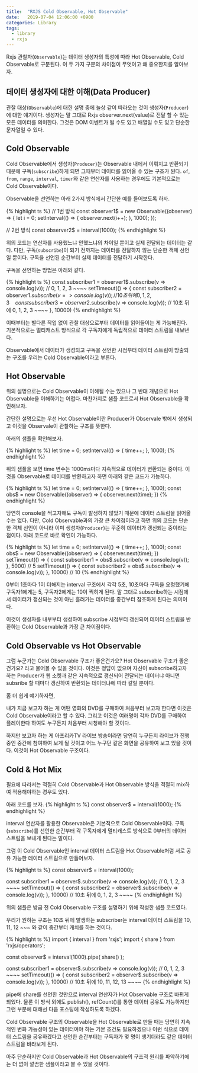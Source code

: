 ```yaml
---
title:  "RXJS Cold Observable, Hot Observable"
date:   2019-07-04 12:06:00 +0900
categories: Library
tags:
  - library
  - rxjs
---
```

Rxjs 관찰자(`Observable`)는 데이터 생성자의 특성에 따라 Hot Observable, Cold Observable로 구분된다.
이 두 가지 구분의 차이점이 무엇이고 왜 중요한지를 알아보자.

## **데이터 생성자에 대한 이해(Data Producer)**
관찰 대상(`Observable`)에 대한 설명 중에 늘상 같이 따라오는 것이 생성자(`Producer`)에 대한 얘기이다.
생성자는 말 그대로 Rxjs observer.next(value)로 전달 할 수 있는 모든 데이터를 의미한다.
그것은 DOM 이벤트가 될 수도 있고 배열일 수도 있고 단순한 문자열일 수 있다.

## **Cold Observable**
Cold Observable에서 생성자(`Producer`)는 Observable 내에서 이뤄지고 반환되기 때문에 구독(`subscribe`)하게 되면 그때부터 데이터를 읽어올 수 있는 구조가 된다.
`of`, `from`, `range`, `interval`, `timer`와 같은 연산자를 사용하는 경우에도 기본적으로는 Cold Observable이다.

Observable을 선언하는 아래 2가지 방식에서 간단한 예를 들어보도록 하자.

{% highlight ts %}
// 1번 방식
const observer1$ = new Observable((observer) => {
  let i = 0;
  setInterval(() => {
    observer.next(i++);
  }, 1000);
});

// 2번 방식
const observer2$ = interval(1000);
{% endhighlight %}

위의 코드는 연산자를 사용했느냐 안했느냐의 차이일 뿐이고 실제 전달되는 데이터는 같다.
다만, 구독(`subscribe`)이 되기 전까지는 데이터를 전달하지 않는 단순한 객체 선언일 뿐이다.
구독을 선언된 순간부터 실제 데이터를 전달하기 시작한다.

구독을 선언하는 방법은 아래와 같다.

{% highlight ts %}
const subscriber1 = observer1$.subscribe(v => console.log(v)); // 0, 1, 2, 3 ~~~~
setTimeout(() => {
  const subscriber2 = observer1$.subscribe(v => console.log(v)); // 10초 뒤에 0, 1, 2, 3 ~~~~
  const subscriber3 = observer2$.subscribe(v => console.log(v)); // 10초 뒤에 0, 1, 2, 3 ~~~~
}, 10000)
{% endhighlight %}

이때부터는 별다른 작업 없이 관찰 대상으로부터 데이터를 읽어들이는 게 가능해진다.
기본적으로는 멀티캐스트 방식으로 각 구독자에게 독립적으로 데이터 스트림을 내보낸다.

Observable에서 데이터가 생성되고 구독을 선언한 시점부터 데이터 스트림이 방출되는 구조를 우리는 Cold Observable이라고 부른다.

## **Hot Observable**
위의 설명으로는 Cold Observable이 이해될 수는 있으나 그 반대 개념으로 Hot Observable을 이해하기는 어렵다.
마찬가지로 샘플 코드로서 Hot Observable을 확인해보자.

간단한 설명으로는 우선 Hot Observable이란 Producer가 Observale 밖에서 생성되고 이것을 Observale이 관찰하는 구조를 뜻한다.

아래의 샘플을 확인해보자.

{% highlight ts %}
let time = 0;
setInterval(() => {
  time++;
}, 1000);
{% endhighlight %}

위의 샘플을 보면 time 변수는 1000ms마다 지속적으로 데이터가 변환되는 중이다.
이것을 Observable로 데이터를 반환하고자 하면 아래와 같은 코드가 가능하다. 

{% highlight ts %}
let time = 0;
setInterval(() => {
  time++;
}, 1000);
const obs$ = new Observable((observer) => {
  observer.next(time);
})
{% endhighlight %}

당연히 console을 찍고자해도 구독이 발생하지 않았기 때문에 데이터 스트림을 읽어올 수는 없다.
다만, Cold Observable과의 가장 큰 차이점이라고 하면 위의 코드는 단순한 객체 선언이 아니라 이미 생성자(`Producer`)는 꾸준히 데이터가 갱신되는 중이라는 점이다.
아래 코드로 바로 확인이 가능하다.

{% highlight ts %}
let time = 0;
setInterval(() => {
  time++;
}, 1000);
const obs$ = new Observable((observer) => {
  observer.next(time);
})
setTimeout(() => {
  const subscriber1 = obs$.subscribe(v => console.log(v));
}, 5000) // 5
setTimeout(() => {
  const subscriber2 = obs$.subscribe(v => console.log(v));
}, 10000) // 10
{% endhighlight %}

0부터 1초마다 1이 더해지는 interval 구조에서 각각 5초, 10초마다 구독을 요청했기에 구독자1에게는 5, 구독자2에게는 10이 찍히게 된다.
말 그대로 subscribe하는 시점에서 데이터가 갱신되는 것이 아닌 흘러가는 데이터를 중간부터 참조하게 된다는 의미이다.

이것이 생성자를 내부부터 생성하여 subscribe 시점부터 갱신되어 데이터 스트림을 반환하는 Cold Observable과 가장 큰 차이점이다.

## **Cold Observable** vs **Hot Observable**
그럼 누군가는 Cold Observable 구조가 좋은건가요? Hot Observable 구조가 좋은건가요? 라고 물어볼 수 있을 것이다.
이것은 정답이 없으며 자신이 subscribe하고자 하는 Producer가 웹 소켓과 같은 지속적으로 갱신되어 전달되는 데이터냐 아니면 subsribe 할 때마다 갱신하여 반환되는 데이터냐에 따라 갈릴 뿐이다.

좀 더 쉽게 얘기하자면,

내가 지금 보고자 하는 게 어떤 영화의 DVD를 구매하여 처음부터 보고자 한다면 이것은 Cold Observable이라고 할 수 있다.
그리고 이것은 여러명이 각자 DVD를 구매하여 플레이한다 하여도 누구든지 처음부터 시청해야 할 것이다.

하지만 보고자 하는 게 아프리카TV 라이브 방송이라면 당연히 누구든지 라이브가 진행 중인 중간에 참여하여 보게 될 것이고 어느 누구던 같은 화면을 공유하여 보고 있을 것이다.
이것이 Hot Observable 구조이다.

## **Cold & Hot Mix**
필요에 따라서는 적절히 Cold Observable과 Hot Observable 방식을 적절히 mix하여 적용해야하는 경우도 있다.

아래 코드를 보자.
{% highlight ts %}
const observer$ = interval(1000);
{% endhighlight %}

interval 연산자를 활용한 Observable은 기본적으로 Cold Observable이다.
구독(`subscribe`)를 선언한 순간부터 각 구독자에게 멀티캐스트 방식으로 0부터의 데이터 스트림을 보내게 된다는 말이다.

그럼 이 Cold Observable인 interval 데이터 스트림을 Hot Observable처럼 서로 공유 가능한 데이터 스트림으로 만들어보자.

{% highlight ts %}
const observer$ = interval(1000);

const subscriber1 = observer$.subscribe(v => console.log(v)); // 0, 1, 2, 3 ~~~~
setTimeout(() => {
  const subscriber2 = observer$.subscribe(v => console.log(v));
}, 10000) // 10초 뒤에 0, 1, 2, 3 ~~~~
{% endhighlight %}

위의 샘플은 방금 전 Cold Observable 구조를 설명하기 위해 작성한 샘플 코드였다.

우리가 원하는 구조는 10초 뒤에 발생하는 subscriber는 interval 데이터 스트림을 10, 11, 12 ~~~ 와 같이 중간부터 캐치를 하는 것이다.

{% highlight ts %}
import { interval } from 'rxjs';
import { share } from 'rxjs/operators';

const observer$ = interval(1000).pipe(
  share()
);

const subscriber1 = observer$.subscribe(v => console.log(v)); // 0, 1, 2, 3 ~~~~
setTimeout(() => {
  const subscriber2 = observer$.subscribe(v => console.log(v));
}, 10000) // 10초 뒤에 10, 11, 12, 13 ~~~~
{% endhighlight %}

pipe에 share를 선언한 것만으로 interval 연산자가 Hot Observable 구조로 바뀌게 되었다.
물론 이 방식 외에도 publish(), refCount()를 통한 데이터 공유도 가능하지만 그런 부분에 대해선 다음 포스팅에 작성하도록 하겠다.

Cold Observable 구조의 Observable을 Hot Observable로 만들 때는 당연히 지속적인 변화 가능성이 있는 데이터여야 하는 기본 조건도 필요하겠으나 이런 식으로 데이터 스트림을 공유하겠다고 선언한 순간부터는 구독자가 몇 명이 생기더라도 같은 데이터 스트림을 바라보게 된다.

아주 단순하지만 Cold Observable과 Hot Observable의 구조적 원리를 파악하기에는 더 없이 깔끔한 샘플이라고 볼 수 있을 것이다.